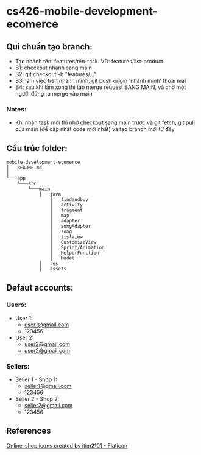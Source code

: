 # cs426-mobile-development-ecomerce

## Qui chuẩn tạo branch:

- Tạo nhánh tên: features/tên-task. VD: features/list-product. 
- B1: checkout nhánh sang main
- B2: git checkout -b "features/..."
- B3: làm việc trên nhánh mình, git push origin 'nhánh mình' thoải mái
- B4: sau khi làm xong thì tạo merge request SANG MAIN, và chờ một người đứng ra merge vào main

### Notes: 

- Khi nhận task mới thì nhớ checkout sang main trước và git fetch, git pull của main (để cập nhật code mới nhất) và tạo branch mới từ đây

## Cấu trúc folder:

```
mobile-development-ecomerce
│   README.md
│       
└───app
    └───src
        └───main
            │   java
                │   findandbuy
                │   activity
                │   fragment
                │   map
                │   adapter
                │   songAdapter
                │   song
                │   listView
                │   CustomizeView
                │   Sprint/Animation
                │   HelperFunction
                │   Model
            │   res
            │   assets
```

## Defaut accounts:

### Users:

- User 1:
  - user1@gmail.com
  - 123456
- User 2:
  - user2@gmail.com
  - user2@gmail.com

### Sellers:
- Seller 1 - Shop 1:
  - seller1@gmail.com
  - 123456
- Seller 2 - Shop 2:
  - seller2@gmail.com
  - 123456


## References

<a href="https://www.flaticon.com/free-icons/online-shop" title="online-shop icons">Online-shop icons created by itim2101 - Flaticon</a>
